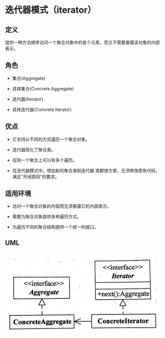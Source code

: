 # 迭代器模式（iterator）

## 定义
提供一种方法顺序访问一个聚合对象中的各个元素，而又不需要暴露该对象的内部表示。

## 角色
- 集合(Aggregate)

- 具体集合(Concrete Aggregate)

- 迭代器(Iterator)

- 具体迭代器(Concrete Iterator)

## 优点

- 它支持以不同的方式遍历一个聚合对象。

- 迭代器简化了聚合类。

- 在同一个聚合上可以有多个遍历。

- 在迭代器模式中，增加新的聚合类和迭代器 类都很方便，无须修改原有代码，满足“开闭原则”的要求。

## 适用环境

- 访问一个聚合对象的内容而无须暴露它的内部表示。

- 需要为聚合对象提供多种遍历方式。

- 为遍历不同的聚合结构提供一个统一的接口。

## UML

![](img/d2c45976-558a-4a97-9ba1-c3245de5585d-1215388.png)